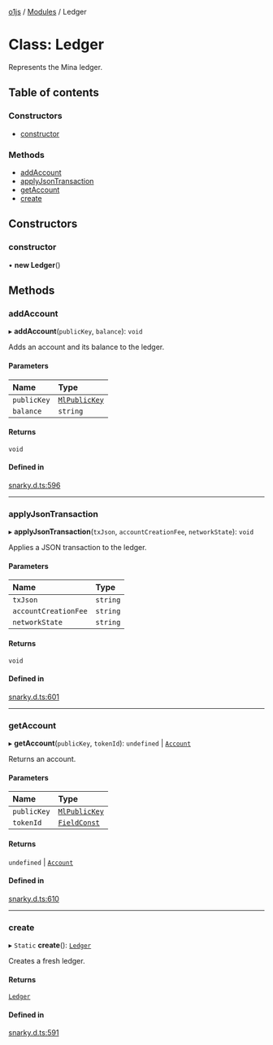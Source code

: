 [o1js](../README.md) / [Modules](../modules.md) / Ledger

# Class: Ledger

Represents the Mina ledger.

## Table of contents

### Constructors

- [constructor](Ledger.md#constructor)

### Methods

- [addAccount](Ledger.md#addaccount)
- [applyJsonTransaction](Ledger.md#applyjsontransaction)
- [getAccount](Ledger.md#getaccount)
- [create](Ledger.md#create)

## Constructors

### constructor

• **new Ledger**()

## Methods

### addAccount

▸ **addAccount**(`publicKey`, `balance`): `void`

Adds an account and its balance to the ledger.

#### Parameters

| Name | Type |
| :------ | :------ |
| `publicKey` | [`MlPublicKey`](../modules.md#mlpublickey) |
| `balance` | `string` |

#### Returns

`void`

#### Defined in

[snarky.d.ts:596](https://github.com/o1-labs/o1js/blob/c19ea70/src/snarky.d.ts#L596)

___

### applyJsonTransaction

▸ **applyJsonTransaction**(`txJson`, `accountCreationFee`, `networkState`): `void`

Applies a JSON transaction to the ledger.

#### Parameters

| Name | Type |
| :------ | :------ |
| `txJson` | `string` |
| `accountCreationFee` | `string` |
| `networkState` | `string` |

#### Returns

`void`

#### Defined in

[snarky.d.ts:601](https://github.com/o1-labs/o1js/blob/c19ea70/src/snarky.d.ts#L601)

___

### getAccount

▸ **getAccount**(`publicKey`, `tokenId`): `undefined` \| [`Account`](../modules/Types.Json.md#account)

Returns an account.

#### Parameters

| Name | Type |
| :------ | :------ |
| `publicKey` | [`MlPublicKey`](../modules.md#mlpublickey) |
| `tokenId` | [`FieldConst`](../modules.md#fieldconst-1) |

#### Returns

`undefined` \| [`Account`](../modules/Types.Json.md#account)

#### Defined in

[snarky.d.ts:610](https://github.com/o1-labs/o1js/blob/c19ea70/src/snarky.d.ts#L610)

___

### create

▸ `Static` **create**(): [`Ledger`](Ledger.md)

Creates a fresh ledger.

#### Returns

[`Ledger`](Ledger.md)

#### Defined in

[snarky.d.ts:591](https://github.com/o1-labs/o1js/blob/c19ea70/src/snarky.d.ts#L591)
